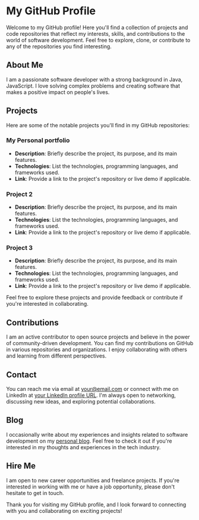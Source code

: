 # My GitHub Profile

Welcome to my GitHub profile! Here you'll find a collection of projects and code repositories that reflect my interests, skills, and contributions to the world of software development. Feel free to explore, clone, or contribute to any of the repositories you find interesting.

## About Me

I am a passionate software developer with a strong background in Java, JavaScript. I love solving complex problems and creating software that makes a positive impact on people's lives.

## Projects

Here are some of the notable projects you'll find in my GitHub repositories:

### My Personal portfolio

- **Description**: Briefly describe the project, its purpose, and its main features.
- **Technologies**: List the technologies, programming languages, and frameworks used.
- **Link**: Provide a link to the project's repository or live demo if applicable.

### Project 2

- **Description**: Briefly describe the project, its purpose, and its main features.
- **Technologies**: List the technologies, programming languages, and frameworks used.
- **Link**: Provide a link to the project's repository or live demo if applicable.

### Project 3

- **Description**: Briefly describe the project, its purpose, and its main features.
- **Technologies**: List the technologies, programming languages, and frameworks used.
- **Link**: Provide a link to the project's repository or live demo if applicable.

Feel free to explore these projects and provide feedback or contribute if you're interested in collaborating.

## Contributions

I am an active contributor to open source projects and believe in the power of community-driven development. You can find my contributions on GitHub in various repositories and organizations. I enjoy collaborating with others and learning from different perspectives.

## Contact

You can reach me via email at [your@email.com](mailto:your@email.com) or connect with me on LinkedIn at [your LinkedIn profile URL](https://www.linkedin.com/in/your-profile-url/). I'm always open to networking, discussing new ideas, and exploring potential collaborations.

## Blog

I occasionally write about my experiences and insights related to software development on my [personal blog](insert-blog-link-here). Feel free to check it out if you're interested in my thoughts and experiences in the tech industry.

## Hire Me

I am open to new career opportunities and freelance projects. If you're interested in working with me or have a job opportunity, please don't hesitate to get in touch.

Thank you for visiting my GitHub profile, and I look forward to connecting with you and collaborating on exciting projects!
